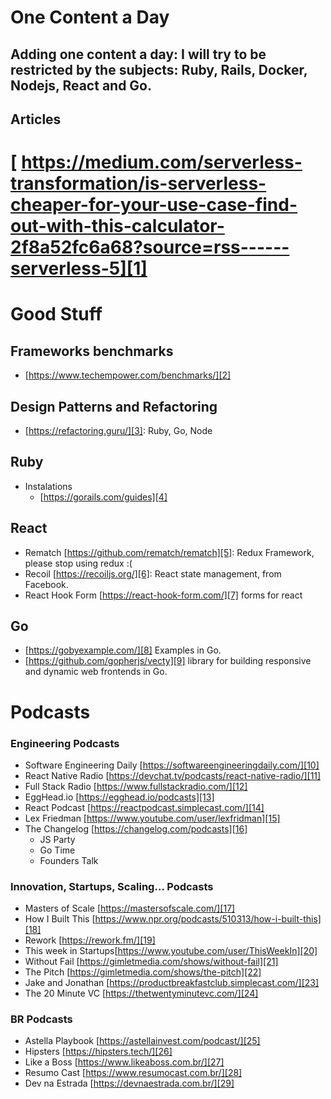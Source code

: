 # One Content a Day
## Adding one content a day: I will try to be restricted by the subjects: Ruby, Rails, Docker, Nodejs, React and Go.

## Articles

# [ https://medium.com/serverless-transformation/is-serverless-cheaper-for-your-use-case-find-out-with-this-calculator-2f8a52fc6a68?source=rss------serverless-5][1]

# Good Stuff

## Frameworks benchmarks
- [https://www.techempower.com/benchmarks/][2]

## Design Patterns and Refactoring
- [https://refactoring.guru/][3]: Ruby, Go, Node

## Ruby
- Instalations
	- [https://gorails.com/guides][4]

## React
- Rematch [https://github.com/rematch/rematch][5]: Redux Framework, please stop using redux :( 
- Recoil [https://recoiljs.org/][6]: React state management, from Facebook.
- React Hook Form [https://react-hook-form.com/][7] forms for react

## Go
- [https://gobyexample.com/][8] Examples in Go.
- [https://github.com/gopherjs/vecty][9]  library for building responsive and dynamic web frontends in Go.

# Podcasts

### Engineering Podcasts
- Software Engineering Daily [https://softwareengineeringdaily.com/][10]
- React Native Radio [https://devchat.tv/podcasts/react-native-radio/][11]
- Full Stack Radio [https://www.fullstackradio.com/][12]
- EggHead.io [https://egghead.io/podcasts][13]
- React Podcast [https://reactpodcast.simplecast.com/][14]
- Lex Friedman [https://www.youtube.com/user/lexfridman][15]
- The Changelog [https://changelog.com/podcasts][16]
	- JS Party
	- Go Time
	- Founders Talk

### Innovation, Startups, Scaling… Podcasts
- Masters of Scale [https://mastersofscale.com/][17]
- How I Built This [https://www.npr.org/podcasts/510313/how-i-built-this][18]
- Rework [https://rework.fm/][19]
- This week in Startups[https://www.youtube.com/user/ThisWeekIn][20]
- Without Fail [https://gimletmedia.com/shows/without-fail][21]
- The Pitch [https://gimletmedia.com/shows/the-pitch][22]
- Jake and Jonathan [https://productbreakfastclub.simplecast.com/][23]
- The 20 Minute VC [https://thetwentyminutevc.com/][24]

### BR Podcasts
- Astella Playbook [https://astellainvest.com/podcast/][25]
- Hipsters [https://hipsters.tech/][26]
- Like a Boss [https://www.likeaboss.com.br/][27]
- Resumo Cast [https://www.resumocast.com.br/][28]
- Dev na Estrada [https://devnaestrada.com.br/][29]

[1]:	https://medium.com/serverless-transformation/is-serverless-cheaper-for-your-use-case-find-out-with-this-calculator-2f8a52fc6a68?source=rss------serverless-5
[2]:	https://www.techempower.com/benchmarks/
[3]:	https://refactoring.guru/
[4]:	https://gorails.com/guides
[5]:	https://github.com/rematch/rematch
[6]:	https://recoiljs.org/
[7]:	https://react-hook-form.com/
[8]:	https://gobyexample.com/
[9]:	https://github.com/gopherjs/vecty
[10]:	https://softwareengineeringdaily.com/
[11]:	https://devchat.tv/podcasts/react-native-radio/
[12]:	https://www.fullstackradio.com/
[13]:	https://egghead.io/podcasts
[14]:	https://reactpodcast.simplecast.com/
[15]:	https://www.youtube.com/user/lexfridman
[16]:	https://changelog.com/podcasts
[17]:	https://mastersofscale.com/
[18]:	https://www.npr.org/podcasts/510313/how-i-built-this
[19]:	https://rework.fm/
[20]:	https://www.youtube.com/user/ThisWeekIn
[21]:	https://gimletmedia.com/shows/without-fail
[22]:	https://gimletmedia.com/shows/the-pitch
[23]:	https://productbreakfastclub.simplecast.com/
[24]:	https://thetwentyminutevc.com/
[25]:	https://astellainvest.com/podcast/
[26]:	https://hipsters.tech/
[27]:	https://www.likeaboss.com.br/
[28]:	https://www.resumocast.com.br/
[29]:	https://devnaestrada.com.br/